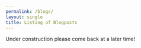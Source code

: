 ```yaml
---
permalink: /blogs/
layout: single
title: Listing of Blogposts
---
```


Under construction please come back at a later time!


<!--
  <ul>
    {% for post in site.posts %}
      <li>
        <a href="{{ post.url }}">{{ post.title }}</a>
      </li>
    {% endfor %}
  </ul>
-->